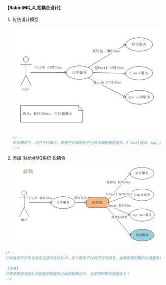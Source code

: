 #### 【RabbitMQ_4_松耦合设计】

1. 传统设计模型

   ![11_松耦合设计_1](material\11_松耦合设计_1.png)

   ```xml
   <!--
   传统模型下，用户下订单后，需要在订单服务平台依次调用短信服务、E-mail服务、App-push服务等平台的接口，若由于业务需求，需要增加另外一个微信通知服务，则还需要修改订单服务的代码，添加微信服务平台的接口。这违背了“开闭原则”：对增加开放，对修改关闭！为了健壮性，不能对旧代码进行修改，否则还需要对修改的代码继续测试！
   -->
   ```

   

2. 添加 RabbitMQ系统 松耦合

   ![](material\4_解耦.png)

```xml
<!--
订单服务将订单消息发送道消息队列中，各个服务平台自行订阅消息，当需要增加新的业务服务时，只需要订阅MQ系统中的相应队列，就能获取订单消息！这对于订单服务来说，不需要改变任何代码，与各个平台的服务之间解耦，完全实现“开闭原则”的设计模式，

【注意】
只要使用到消息队列就能实现服务之间的解耦设计，与使用何种交换器无关！
-->
```


